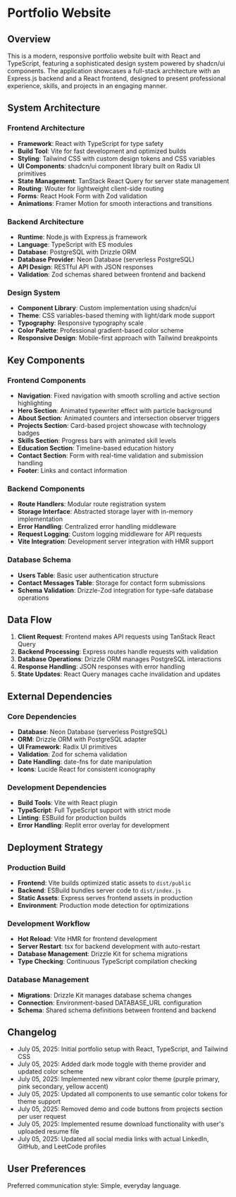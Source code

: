 # Portfolio Website

## Overview

This is a modern, responsive portfolio website built with React and TypeScript, featuring a sophisticated design system powered by shadcn/ui components. The application showcases a full-stack architecture with an Express.js backend and a React frontend, designed to present professional experience, skills, and projects in an engaging manner.

## System Architecture

### Frontend Architecture
- **Framework**: React with TypeScript for type safety
- **Build Tool**: Vite for fast development and optimized builds
- **Styling**: Tailwind CSS with custom design tokens and CSS variables
- **UI Components**: shadcn/ui component library built on Radix UI primitives
- **State Management**: TanStack React Query for server state management
- **Routing**: Wouter for lightweight client-side routing
- **Forms**: React Hook Form with Zod validation
- **Animations**: Framer Motion for smooth interactions and transitions

### Backend Architecture
- **Runtime**: Node.js with Express.js framework
- **Language**: TypeScript with ES modules
- **Database**: PostgreSQL with Drizzle ORM
- **Database Provider**: Neon Database (serverless PostgreSQL)
- **API Design**: RESTful API with JSON responses
- **Validation**: Zod schemas shared between frontend and backend

### Design System
- **Component Library**: Custom implementation using shadcn/ui
- **Theme**: CSS variables-based theming with light/dark mode support
- **Typography**: Responsive typography scale
- **Color Palette**: Professional gradient-based color scheme
- **Responsive Design**: Mobile-first approach with Tailwind breakpoints

## Key Components

### Frontend Components
- **Navigation**: Fixed navigation with smooth scrolling and active section highlighting
- **Hero Section**: Animated typewriter effect with particle background
- **About Section**: Animated counters and intersection observer triggers
- **Projects Section**: Card-based project showcase with technology badges
- **Skills Section**: Progress bars with animated skill levels
- **Education Section**: Timeline-based education history
- **Contact Section**: Form with real-time validation and submission handling
- **Footer**: Links and contact information

### Backend Components
- **Route Handlers**: Modular route registration system
- **Storage Interface**: Abstracted storage layer with in-memory implementation
- **Error Handling**: Centralized error handling middleware
- **Request Logging**: Custom logging middleware for API requests
- **Vite Integration**: Development server integration with HMR support

### Database Schema
- **Users Table**: Basic user authentication structure
- **Contact Messages Table**: Storage for contact form submissions
- **Schema Validation**: Drizzle-Zod integration for type-safe database operations

## Data Flow

1. **Client Request**: Frontend makes API requests using TanStack React Query
2. **Backend Processing**: Express routes handle requests with validation
3. **Database Operations**: Drizzle ORM manages PostgreSQL interactions
4. **Response Handling**: JSON responses with error handling
5. **State Updates**: React Query manages cache invalidation and updates

## External Dependencies

### Core Dependencies
- **Database**: Neon Database (serverless PostgreSQL)
- **ORM**: Drizzle ORM with PostgreSQL adapter
- **UI Framework**: Radix UI primitives
- **Validation**: Zod for schema validation
- **Date Handling**: date-fns for date manipulation
- **Icons**: Lucide React for consistent iconography

### Development Dependencies
- **Build Tools**: Vite with React plugin
- **TypeScript**: Full TypeScript support with strict mode
- **Linting**: ESBuild for production builds
- **Error Handling**: Replit error overlay for development

## Deployment Strategy

### Production Build
- **Frontend**: Vite builds optimized static assets to `dist/public`
- **Backend**: ESBuild bundles server code to `dist/index.js`
- **Static Assets**: Express serves frontend assets in production
- **Environment**: Production mode detection for optimizations

### Development Workflow
- **Hot Reload**: Vite HMR for frontend development
- **Server Restart**: tsx for backend development with auto-restart
- **Database Management**: Drizzle Kit for schema migrations
- **Type Checking**: Continuous TypeScript compilation checking

### Database Management
- **Migrations**: Drizzle Kit manages database schema changes
- **Connection**: Environment-based DATABASE_URL configuration
- **Schema**: Shared schema definitions between frontend and backend

## Changelog
- July 05, 2025: Initial portfolio setup with React, TypeScript, and Tailwind CSS
- July 05, 2025: Added dark mode toggle with theme provider and updated color scheme
- July 05, 2025: Implemented new vibrant color theme (purple primary, pink secondary, yellow accent)
- July 05, 2025: Updated all components to use semantic color tokens for theme support
- July 05, 2025: Removed demo and code buttons from projects section per user request
- July 05, 2025: Implemented resume download functionality with user's uploaded resume file
- July 05, 2025: Updated all social media links with actual LinkedIn, GitHub, and LeetCode profiles

## User Preferences

Preferred communication style: Simple, everyday language.